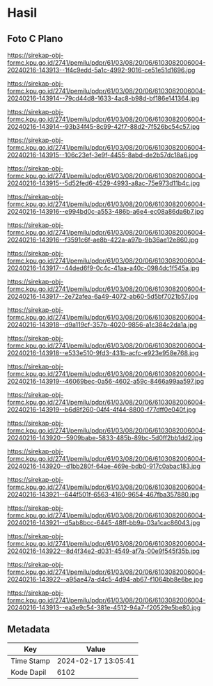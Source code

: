 # Hasil

## Foto C Plano

https://sirekap-obj-formc.kpu.go.id/2741/pemilu/pdpr/61/03/08/20/06/6103082006004-20240216-143913--1f4c9edd-5a1c-4992-9016-ce51e51d1696.jpg

https://sirekap-obj-formc.kpu.go.id/2741/pemilu/pdpr/61/03/08/20/06/6103082006004-20240216-143914--79cd44d8-1633-4ac8-b98d-bf186e141364.jpg

https://sirekap-obj-formc.kpu.go.id/2741/pemilu/pdpr/61/03/08/20/06/6103082006004-20240216-143914--93b34f45-8c99-42f7-88d2-7f526bc54c57.jpg

https://sirekap-obj-formc.kpu.go.id/2741/pemilu/pdpr/61/03/08/20/06/6103082006004-20240216-143915--106c23ef-3e9f-4455-8abd-de2b57dc18a6.jpg

https://sirekap-obj-formc.kpu.go.id/2741/pemilu/pdpr/61/03/08/20/06/6103082006004-20240216-143915--5d52fed6-4529-4993-a8ac-75e973d11b4c.jpg

https://sirekap-obj-formc.kpu.go.id/2741/pemilu/pdpr/61/03/08/20/06/6103082006004-20240216-143916--e994bd0c-a553-486b-a6e4-ec08a86da6b7.jpg

https://sirekap-obj-formc.kpu.go.id/2741/pemilu/pdpr/61/03/08/20/06/6103082006004-20240216-143916--f3591c6f-ae8b-422a-a97b-9b36ae12e860.jpg

https://sirekap-obj-formc.kpu.go.id/2741/pemilu/pdpr/61/03/08/20/06/6103082006004-20240216-143917--44ded6f9-0c4c-41aa-a40c-0984dc1f545a.jpg

https://sirekap-obj-formc.kpu.go.id/2741/pemilu/pdpr/61/03/08/20/06/6103082006004-20240216-143917--2e72afea-6a49-4072-ab60-5d5bf7021b57.jpg

https://sirekap-obj-formc.kpu.go.id/2741/pemilu/pdpr/61/03/08/20/06/6103082006004-20240216-143918--d9a119cf-357b-4020-9856-a1c384c2da1a.jpg

https://sirekap-obj-formc.kpu.go.id/2741/pemilu/pdpr/61/03/08/20/06/6103082006004-20240216-143918--e533e510-9fd3-431b-acfc-e923e958e768.jpg

https://sirekap-obj-formc.kpu.go.id/2741/pemilu/pdpr/61/03/08/20/06/6103082006004-20240216-143919--46069bec-0a56-4602-a59c-8466a99aa597.jpg

https://sirekap-obj-formc.kpu.go.id/2741/pemilu/pdpr/61/03/08/20/06/6103082006004-20240216-143919--b6d8f260-04f4-4f44-8800-f77dff0e040f.jpg

https://sirekap-obj-formc.kpu.go.id/2741/pemilu/pdpr/61/03/08/20/06/6103082006004-20240216-143920--5909babe-5833-485b-89bc-5d0ff2bb1dd2.jpg

https://sirekap-obj-formc.kpu.go.id/2741/pemilu/pdpr/61/03/08/20/06/6103082006004-20240216-143920--d1bb280f-64ae-469e-bdb0-917c0abac183.jpg

https://sirekap-obj-formc.kpu.go.id/2741/pemilu/pdpr/61/03/08/20/06/6103082006004-20240216-143921--644f501f-6563-4160-9654-467fba357880.jpg

https://sirekap-obj-formc.kpu.go.id/2741/pemilu/pdpr/61/03/08/20/06/6103082006004-20240216-143921--d5ab8bcc-6445-48ff-bb9a-03a1cac86043.jpg

https://sirekap-obj-formc.kpu.go.id/2741/pemilu/pdpr/61/03/08/20/06/6103082006004-20240216-143922--8d4f34e2-d031-4549-af7a-00e9f545f35b.jpg

https://sirekap-obj-formc.kpu.go.id/2741/pemilu/pdpr/61/03/08/20/06/6103082006004-20240216-143922--a95ae47a-d4c5-4d94-ab67-f1064bb8e6be.jpg

https://sirekap-obj-formc.kpu.go.id/2741/pemilu/pdpr/61/03/08/20/06/6103082006004-20240216-143913--ea3e9c54-381e-4512-94a7-f20529e5be80.jpg


## Metadata

| Key        | Value               |
| ---------- | ------------------- |
| Time Stamp | 2024-02-17 13:05:41 |
| Kode Dapil | 6102                |



